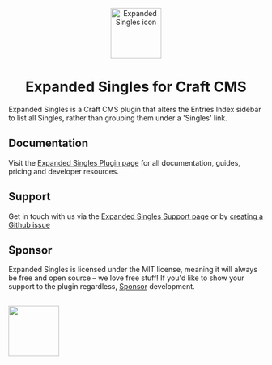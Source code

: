 <p align="center"><img src="https://verbb.imgix.net/plugins/expanded-singles/expanded-singles-icon.svg" width="100" height="100" alt="Expanded Singles icon"></p>
<h1 align="center">Expanded Singles for Craft CMS</h1>

Expanded Singles is a Craft CMS plugin that alters the Entries Index sidebar to list all Singles, rather than grouping them under a 'Singles' link.

## Documentation
Visit the [Expanded Singles Plugin page](https://verbb.io/craft-plugins/expanded-singles) for all documentation, guides, pricing and developer resources.

## Support
Get in touch with us via the [Expanded Singles Support page](https://verbb.io/craft-plugins/expanded-singles/support) or by [creating a Github issue](https://github.com/verbb/expanded-singles/issues)

## Sponsor
Expanded Singles is licensed under the MIT license, meaning it will always be free and open source – we love free stuff! If you'd like to show your support to the plugin regardless, [Sponsor](https://github.com/sponsors/verbb) development.

<h2></h2>

<a href="https://verbb.io" target="_blank">
    <img width="100" src="https://verbb.io/assets/img/verbb-pill.svg">
</a>
